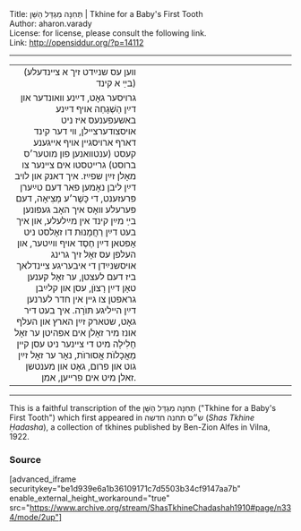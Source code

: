 <html>
<head></head>
<body>
Title: תְּחִנָּה מִגְדַּל הַשֵּׁן | Tkhine for a Baby's First Tooth<br />
Author: aharon.varady<br />
License: for license, please consult the following link.<br />
Link: <a href="http://opensiddur.org/?p=14112">http://opensiddur.org/?p=14112</a>
<p />
<hr />

<table style="margin-left: auto;margin-right: auto;">
<tbody>
<tr><td style="vertical-align:top;" width="46%">
<div class="yiddish" style="text-align: right;"><span lang="yi">
(װען עס שנײַדט זיך א צײנדעלע בײַ א קינד)
</div></td>

<td style="vertical-align:top;" width="53%"><div class="english">

</div></td>
</tr>


<tr><td style="vertical-align:top;" width="46%">
<div class="yiddish" style="text-align: right;"><span lang="yi">
גרויסער גאָט, דײַנע װאונדער און דײַן הַשְׁגָחַה אויף דײַנע באשעפענעס איז ניט אויסצודערצײלן, װי דער קינד דארף ארויסגײן אויף אײגענע קעסט (ענטװאנען פון מוטער׳ס ברוסט) גרײטסטו אים צײנער צו מאָלן זײַן שפײַז. איך דאנק און לויב דײַן ליבן נאָמען פאר דעם טײַערן פּרעזענט, די כָּשֶׁר׳ע מְצִיאָה, דעם פּערעלע װאָס איך האָב געפונען בײַ מײַן קינד אין מײַלעלע, און איך בעט דײַן רַחֲמָנוּת דו זאָלסט ניט אָפּטאן דײַן חֶסֶד אויף װײַטער, און העלפן עס זאָל זיך גרינג אויסשנײַדן די איבעריגע צײנדלאך ביז דעם לעצטן, ער זאָל קענען טאָן דײַן רָצוֺן, עסן און קלײַבן גראפטן צו גײן אין חדר לערנען דײַן הײליגע תּוֺרָה. איך בעט דיר גאָט, שטארק זײַן הארץ און העלף אונז מיר זאָלן אים אפּהיטן ער זאָל חָלִילָה מיט די צײנער ניט עסן קײן מַאֲכָלוֺת אֲסוּרוֺת, נאָר ער זאָל זײַן גוט און פרום, גאָט און מענטשן זאלן מיט אים פרײען, אמן.
</div></td>

<td style="vertical-align:top;" width="53%"><div class="english">

</div></td>
</tr>
</tbody></table>

<hr />

This is a faithful transcription of the תְּחִנָּה מִגְדַּל הַשֵּׁן ("Tkhine for a Baby's First Tooth") which first appeared in ש״ס תחנה חדשה (<em>Shas Tkhine Ḥadasha</em>), a collection of tkhines published by Ben-Zion Alfes in Vilna, 1922.

<h3>Source</h3>

[advanced_iframe securitykey="be1d939e6a1b36109171c7d5503b34cf9147aa7b" enable_external_height_workaround="true" src="https://www.archive.org/stream/ShasTkhineChadashah1910#page/n334/mode/2up"]
</body>
</html>